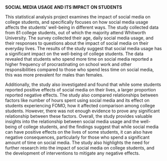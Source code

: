**SOCIAL MEDIA USAGE AND ITS IMPACT ON STUDENTS**

This statistical analysis project examines the impact of social media on college students, and specifically focuses on how social media usage affects the students’ well-being in different ways. The study collected data from 81 college students, out of which the majority attend Whitworth University. The survey collected their age, daily social media usage, and their responses to questions about the impact of social media on their everyday lives. The results of the study suggest that social media usage has a significant impact on the well-being of college students. The data revealed that students who spend more time on social media reported a higher frequency of procrastinating on school work and other responsibilities compared to those who spend less time on social media, this was more prevalent for males than females. 

Additionally, the study also investigated and found that while some students reported positive effects of social media on their lives, a larger proportion reported negative effects. The study also compared relationships between factors like number of hours spent using social media and its effect on students experiencing FOMO, how it affected comparison among college students. However, there was not enough evidence to prove any significant relationship between these factors. Overall, the study provides valuable insights into the relationship between social media usage and the well-being of college students, and the findings suggest that while social media can have positive effects on the lives of some students, it can also have negative consequences, particularly for those who spend a significant amount of time on social media. The study also highlights the need for further research into the impact of social media on college students, and the development of interventions to mitigate any negative effects. 
